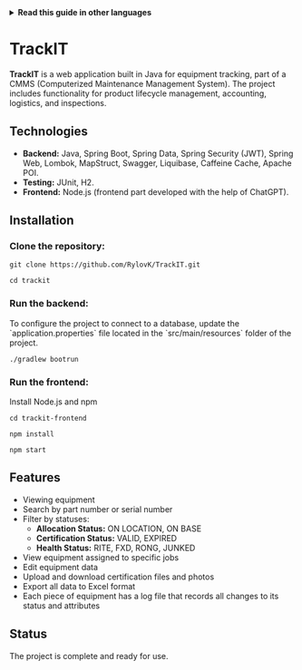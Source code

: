 <!-- Do not translate this -->
<details>
<summary>
<strong> Read this guide in other languages </strong>
</summary>
    <ul>
        <li><a href="./README.md"> English </a></li>
        <li><a href="./README-RU.md"> Русский </a></li>
    </ul>
</details>
<!-- Do not translate this -->

<h1>TrackIT</h1>

<p><strong>TrackIT</strong> is a web application built in Java for equipment tracking, part of a CMMS (Computerized Maintenance Management System). The project includes functionality for product lifecycle management, accounting, logistics, and inspections.</p>

<h2>Technologies</h2>
<ul>
    <li><strong>Backend:</strong> Java, Spring Boot, Spring Data, Spring Security (JWT), Spring Web, Lombok, MapStruct, Swagger, Liquibase, Caffeine Cache, Apache POI.</li>
    <li><strong>Testing:</strong> JUnit, H2.</li>
    <li><strong>Frontend:</strong> Node.js (frontend part developed with the help of ChatGPT).</li>
</ul>

<h2>Installation</h2>

<h3>Clone the repository:</h3>
<pre><code>git clone https://github.com/RylovK/TrackIT.git</code></pre>
<pre><code>cd trackit</code></pre>

<h3>Run the backend:</h3>
To configure the project to connect to a database, update the `application.properties` file located in the `src/main/resources` folder of the project.

<pre><code>./gradlew bootrun</code></pre>

<h3>Run the frontend:</h3>
Install Node.js and npm

<pre><code>cd trackit-frontend</code></pre>
<pre><code>npm install</code></pre>
<pre><code>npm start</code></pre>

<h2>Features</h2>
<ul>
    <li>Viewing equipment</li>
    <li>Search by part number or serial number</li>
    <li>Filter by statuses:
        <ul>
            <li><strong>Allocation Status:</strong> ON LOCATION, ON BASE</li>
            <li><strong>Certification Status:</strong> VALID, EXPIRED</li>
            <li><strong>Health Status:</strong> RITE, FXD, RONG, JUNKED</li>
        </ul>
    </li>
    <li>View equipment assigned to specific jobs</li>
    <li>Edit equipment data</li>
    <li>Upload and download certification files and photos</li>
    <li>Export all data to Excel format</li>
    <li>Each piece of equipment has a log file that records all changes to its status and attributes</li>
</ul>

<h2>Status</h2>
<p>The project is complete and ready for use.</p>
